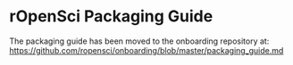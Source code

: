 # rOpenSci Packaging Guide

The packaging guide has been moved to the onboarding repository at: https://github.com/ropensci/onboarding/blob/master/packaging_guide.md
